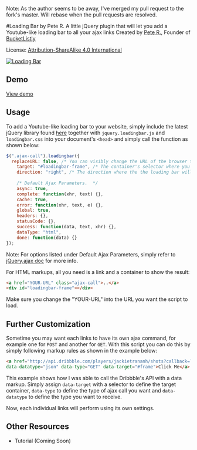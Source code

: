 Note: As the author seems to be away, I've merged my pull request to the fork's master. Will rebase when the pull requests are resolved.

#Loading Bar by Pete R.
A little jQuery plugin that will let you add a Youtube-like loading bar to all your ajax links 
Created by [Pete R.](http://www.thepetedesign.com), Founder of [BucketListly](http://www.bucketlistly.com)

License: [Attribution-ShareAlike 4.0 International](http://creativecommons.org/licenses/by-sa/4.0/deed.en_US)

[![Loading Bar](http://www.thepetedesign.com/images/loading_bar_image.png "Loading Bar")](http://www.thepetedesign.com/demos/youtube_loadingbar_demo.html)


## Demo
[View demo](http://www.thepetedesign.com/demos/youtube_loadingbar_demo.html)

## Usage
To add a Youtube-like loading bar to your website, simply include the latest jQuery library found [here](http://jquery.com/download/) together with `jquery.loadingbar.js` and `loadingbar.css` into your document's `<head>` and simply call the function as shown below:
  
````javascript
$(".ajax-call").loadingbar({
  replaceURL: false, /* You can visibly change the URL of the browser to reflect the clicked links by toggling this to true. Default is false. May not work in old browsers. */
	target: "#loadingbar-frame", /* The container's selector where you want the ajax result to appear. Default is #loadingbar-frame */
	direction: "right", /* The direction where the the loading bar will progress. Default is right. */
	
	/* Default Ajax Parameters.  */
	async: true, 
	complete: function(xhr, text) {},
	cache: true,
	error: function(xhr, text, e) {},
	global: true,
	headers: {},
	statusCode: {},
	success: function(data, text, xhr) {},
	dataType: "html",
	done: function(data) {}
});
````
Note: For options listed under Default Ajax Parameters, simply refer to [jQuery.ajax doc](http://api.jquery.com/jQuery.ajax/) for more info. 

For HTML markups, all you need is a link and a container to show the result:
  
````html
<a href="YOUR-URL" class="ajax-call">..</a>
<div id="loadingbar-frame"></div>
````
Make sure you change the "YOUR-URL" into the URL you want the script to load. 


## Further Customization
Sometime you may want each links to have its own ajax command, for example one for `POST` and another for `GET`. With this script you can do this by simply following markup rules as shown in the example below:

````html
<a href="http://api.dribbble.com/players/jackietrananh/shots?callback=?" 
data-datatype="json" data-type="GET" data-target="#frame">Click Me</a>
````
This example shows how I was able to call the Dribbble's API with a data markup. Simply assign `data-target` with a selector to define the target container, `data-type` to define the type of ajax call you want and `data-datatype` to define the type you want to receive. 

Now, each individual links will perform using its own settings.

## Other Resources
- Tutorial (Coming Soon)
